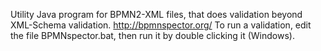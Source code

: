Utility Java program for BPMN2-XML files, that does validation beyond XML-Schema validation. http://bpmnspector.org/
To run a validation, edit the file BPMNspector.bat, then run it by double clicking it (Windows).
